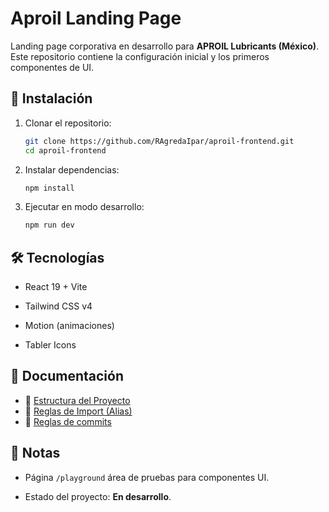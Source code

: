 # Aproil Landing Page

Landing page corporativa en desarrollo para **APROIL Lubricants (México)**.  
Este repositorio contiene la configuración inicial y los primeros componentes de UI.

## 🚀 Instalación

1. Clonar el repositorio:
    ```bash
    git clone https://github.com/RAgredaIpar/aproil-frontend.git
    cd aproil-frontend
    ```
2. Instalar dependencias:
    ```bash
    npm install
    ```
3. Ejecutar en modo desarrollo:
    ```bash
    npm run dev
    ```

## 🛠️ Tecnologías

- React 19 + Vite

- Tailwind CSS v4

- Motion (animaciones)

- Tabler Icons

## 📂 Documentación

- 📖 [Estructura del Proyecto](docs/project-structure.md)
- 🔗 [Reglas de Import (Alias)](docs/alias.md)
- 🔗 [Reglas de commits](docs/commits.md)


## 📌 Notas

- Página `/playground` área de pruebas para componentes UI.

- Estado del proyecto: **En desarrollo**.
